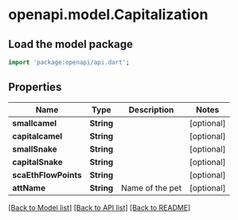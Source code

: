# openapi.model.Capitalization

## Load the model package
```dart
import 'package:openapi/api.dart';
```

## Properties
Name | Type | Description | Notes
------------ | ------------- | ------------- | -------------
**smallcamel** | **String** |  | [optional] 
**capitalcamel** | **String** |  | [optional] 
**smallSnake** | **String** |  | [optional] 
**capitalSnake** | **String** |  | [optional] 
**scaEthFlowPoints** | **String** |  | [optional] 
**attName** | **String** | Name of the pet  | [optional] 

[[Back to Model list]](../README.md#documentation-for-models) [[Back to API list]](../README.md#documentation-for-api-endpoints) [[Back to README]](../README.md)


